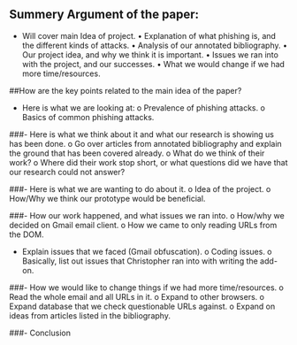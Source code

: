 ## Summery Argument of the paper:
-	Will cover main Idea of project. 
•	Explanation of what phishing is, and the different kinds of attacks.
•	Analysis of our annotated bibliography. 
•	Our project idea, and why we think it is important. 
•	Issues we ran into with the project, and our successes.
•	What we would change if we had more time/resources.

##How are the key points related to the main idea of the paper?
-	Here is what we are looking at:
o	Prevalence of phishing attacks.
o	Basics of common phishing attacks.

###-	Here is what we think about it and what our research is showing us has been done.
o	Go over articles from annotated bibliography and explain the ground that has been covered already.
o	What do we think of their work?
o	Where did their work stop short, or what questions did we have that our research could not answer?

###-	Here is what we are wanting to do about it.
o	Idea of the project. 
o	How/Why we think  our prototype would be beneficial.

###-	How our work happened, and what issues we ran into.
o	How/why we decided on Gmail email client.
o	How we came to only reading URLs from the DOM.
- Explain issues that we faced (Gmail obfuscation).
o	Coding issues.
o	Basically, list out issues that Christopher ran into with writing the add-on.

###-	How we would like to change things if we had more time/resources.
o	Read the whole email and all URLs in it.
o	Expand to other browsers.
o	Expand database that we check questionable URLs against.
o	Expand on ideas from articles listed in the bibliography.

###-	Conclusion
